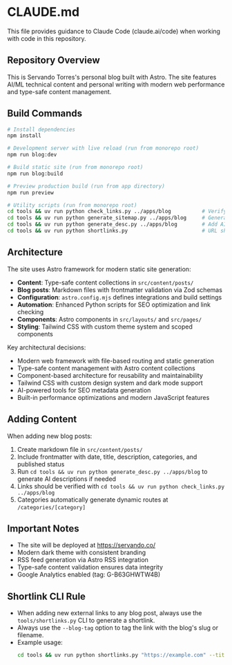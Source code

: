 # CLAUDE.md

This file provides guidance to Claude Code (claude.ai/code) when working with code in this repository.

## Repository Overview

This is Servando Torres's personal blog built with Astro. The site features AI/ML technical content and personal writing with modern web performance and type-safe content management.

## Build Commands

```bash
# Install dependencies
npm install

# Development server with live reload (run from monorepo root)
npm run blog:dev

# Build static site (run from monorepo root)  
npm run blog:build

# Preview production build (run from app directory)
npm run preview

# Utility scripts (run from monorepo root)
cd tools && uv run python check_links.py ../apps/blog          # Verify all links in markdown files
cd tools && uv run python generate_sitemap.py ../apps/blog     # Generate SEO sitemap with AI summaries
cd tools && uv run python generate_desc.py ../apps/blog        # Add AI-generated descriptions to posts
cd tools && uv run python shortlinks.py                        # URL shortening utility
```

## Architecture

The site uses Astro framework for modern static site generation:

- **Content**: Type-safe content collections in `src/content/posts/`
- **Blog posts**: Markdown files with frontmatter validation via Zod schemas
- **Configuration**: `astro.config.mjs` defines integrations and build settings
- **Automation**: Enhanced Python scripts for SEO optimization and link checking
- **Components**: Astro components in `src/layouts/` and `src/pages/`
- **Styling**: Tailwind CSS with custom theme system and scoped components

Key architectural decisions:

- Modern web framework with file-based routing and static generation
- Type-safe content management with Astro content collections
- Component-based architecture for reusability and maintainability
- Tailwind CSS with custom design system and dark mode support
- AI-powered tools for SEO metadata generation
- Built-in performance optimizations and modern JavaScript features

## Adding Content

When adding new blog posts:

1. Create markdown file in `src/content/posts/`
2. Include frontmatter with date, title, description, categories, and published status
3. Run `cd tools && uv run python generate_desc.py ../apps/blog` to generate AI descriptions if needed
4. Links should be verified with `cd tools && uv run python check_links.py ../apps/blog`
5. Categories automatically generate dynamic routes at `/categories/[category]`

## Important Notes

- The site will be deployed at https://servando.co/
- Modern dark theme with consistent branding
- RSS feed generation via Astro RSS integration
- Type-safe content validation ensures data integrity
- Google Analytics enabled (tag: G-B63GHWTW4B)

## Shortlink CLI Rule

- When adding new external links to any blog post, always use the `tools/shortlinks.py` CLI to generate a shortlink.
- Always use the `--blog-tag` option to tag the link with the blog's slug or filename.
- Example usage:
  ```bash
  cd tools && uv run python shortlinks.py "https://example.com" --title "Descriptive Title" --desc "Short description" --tags "tag1,tag2" --external-id "unique-id-for-link" --blog-tag "blog-slug"
  ```
